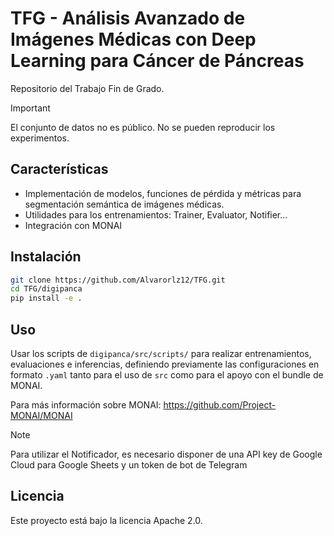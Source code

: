 # TFG - Análisis Avanzado de Imágenes Médicas con Deep Learning para Cáncer de Páncreas

Repositorio del Trabajo Fin de Grado.

> [!IMPORTANT]
> El conjunto de datos no es público. No se pueden reproducir los experimentos.

## Características

- Implementación de modelos, funciones de pérdida y métricas para segmentación semántica de imágenes médicas.
- Utilidades para los entrenamientos: Trainer, Evaluator, Notifier...
- Integración con MONAI

## Instalación

```bash
git clone https://github.com/Alvarorlz12/TFG.git
cd TFG/digipanca
pip install -e .
```

## Uso

Usar los scripts de `digipanca/src/scripts/` para realizar entrenamientos, evaluaciones e inferencias,
definiendo previamente las configuraciones en formato `.yaml` tanto para el uso de `src` como para el apoyo con el bundle de MONAI.

Para más información sobre MONAI: https://github.com/Project-MONAI/MONAI

> [!NOTE]
> Para utilizar el Notificador, es necesario disponer de una API key de Google Cloud para Google Sheets y un token de bot de Telegram

## Licencia

Este proyecto está bajo la licencia Apache 2.0.